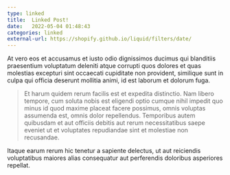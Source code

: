 ```yaml
---
type: linked
title:  Linked Post!
date:   2022-05-04 01:48:43
categories: linked
external-url: https://shopify.github.io/liquid/filters/date/
---
```


At vero eos et accusamus et iusto odio dignissimos ducimus qui blanditiis praesentium voluptatum deleniti atque corrupti quos dolores et quas molestias excepturi sint occaecati cupiditate non provident, similique sunt in culpa qui officia deserunt mollitia animi, id est laborum et dolorum fuga. 

> Et harum quidem rerum facilis est et expedita distinctio. Nam libero tempore, cum soluta nobis 
> est eligendi optio cumque nihil impedit quo minus id quod maxime placeat facere possimus, 
> omnis voluptas assumenda est, omnis dolor repellendus. Temporibus autem quibusdam et aut 
> officiis debitis aut rerum necessitatibus saepe eveniet ut et voluptates repudiandae sint et 
> molestiae non recusandae. 

Itaque earum rerum hic tenetur a sapiente delectus, ut aut reiciendis voluptatibus maiores alias consequatur aut perferendis doloribus asperiores repellat.
